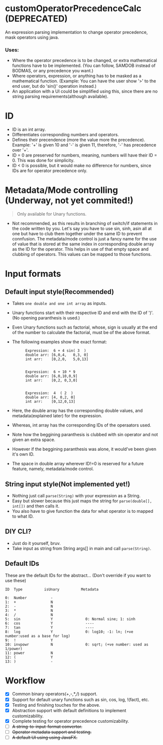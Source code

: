 # customOperatorPrecedenceCalc (DEPRECATED)
An expression parsing implementation to change operator precedence, mask operators using java.
### Uses:
  - Where the operator precedence is to be changed, or extra mathematical functions have to be implemented.
    (You can follow, SAMDOB instead of BODMAS, or any precedence you want.)
  - Where operators, expression, or anything has to be masked as a mathematical function.
    (Example: You can have the user show '>' to the end user, but do 'sin()' operation instead.)
  - An application with a UI could be simplified using this, since there are no string parsing requirements(although available).

# ID
- ID is an int array.
- Differentiates corresponding numbers and operators.
- Defines their precendence (more the value more the precedence). Example: '+' is given 10 and '-' is given 11, therefore, '-' has precedence over '+'.
- ID = 0 are preserved for numbers, meaning, numbers will have their ID = 0. This was done for simplicity.
- ID < 0 is possible, but it would make no difference for numbers, since IDs are for operator precedence only.

# Metadata/Mode controlling (Underway, not yet commited!)
> Only available for Unary functions.
- Not recommended, as this results in branching of switch/if statements in the code written by you.
Let's say you have to use sin, sinh, asin all at one but have to club them together under the same ID to prevent connfusion. The metadata/mode control is
just a fancy name for the use of value that is stored at the same index in corresponding double array as the ID for the operator. This helps in use of that
empty space and clubbing of operators. This values can be mapped to those functions.


# Input formats
## Default input style(Recommended)
  - Takes `one double and one int array` as inputs.
  - Unary functions start with their respective ID and end with the ID of ')'. (No opening paranthesis is used.)
  - Even Unary functions such as factorial, whose, sign is usually at the end of the number to calculate the factorial, must be of the above format.
  - The following examples show the exact format:

              Expression:  6 + 4 sin( 3  )
              double arr: [6,0,4,   0,3, 0]
              int arr:    [0,2,0,   5,0,13]
              
              
              Expression:  6 + 10 * 9
              double arr: [6,0,10,0,9]
              int arr:    [0,2, 0,3,0]
              
              
              Expression:  4  ( 2  )
              double arr: [4, 0,2, 0]
              int arr:    [0,12,0,13]
              
  - Here, the double array has the corresponding double values, and metadata(explained later) for the expression.
  - Whereas, int array has the corresponding IDs of the operaators used.
  - Note how the beggining paranthesis is clubbed with sin operator and not given an extra space.
  - However if the beggining paranthesis was alone, it would've been given it's own ID.
  - The space in double array wherever ID!=0 is reserved for a future feature, namely, metadata/mode control.

## String input style(Not implemented yet!)
  - Nothing just call `parse(String)` with your expression as a String.
  - Easy but slower because this just maps the string for `parse(double[], int[])` and then calls it.
  - You also have to give function the data for what operator is to mapped to what ID.

## DIY CLI?
  - Just do it yourself, bruv.
  - Take input as string from String args[] in main and call `parse(String)`.
  
## Default IDs
  These are the default IDs for the abstract... (Don't override if you want to use these)
  

    ID  Type          isUnary          Metadata
    
    0:  Number           -
    1:  +                N
    2:  -                N
    3:  *                N
    4:  /                N
    5:  sin              Y               0: Normal sine; 1: sinh
    6:  cos              Y               ----
    7:  tan              Y               ----
    8:  log              Y               0: log10; -1: ln; (+ve number:used as a base for log)
    9:  !                Y
    10: invpowr          N               0: sqrt; (+ve number: used as 1/power)
    11: power            N
    12: (                Y
    13: )                -

    
# Workflow
- [x] Common binary operators(+,-,*,/) support.
- [x] Support for default unary functions such as sin, cos, log, !(fact), etc.
- [x] Testing and finishing touches for the above.
- [x] Abstraction support with default definitions to implement customizability.
- [x] Complete testing for operator precedence customizability.
- [ ] ~~A string-to-input-format convertor.~~
- [ ] ~~Operator metadata support and testing.~~
- [ ] ~~A default UI using using JavaFX.~~
